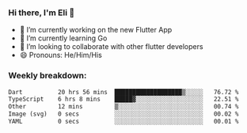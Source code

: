 ### Hi there, I'm Eli 👋
- 🔭 I’m currently working on the new Flutter App
- 🌱 I’m currently learning Go
- 🦄 I’m looking to collaborate with other flutter developers
- 😄 Pronouns: He/Him/His

### Weekly breakdown:
<!--START_SECTION:waka-->

```txt
Dart          20 hrs 56 mins  ███████████████████▒░░░░░   76.72 %
TypeScript    6 hrs 8 mins    █████▓░░░░░░░░░░░░░░░░░░░   22.51 %
Other         12 mins         ▒░░░░░░░░░░░░░░░░░░░░░░░░   00.74 %
Image (svg)   0 secs          ░░░░░░░░░░░░░░░░░░░░░░░░░   00.02 %
YAML          0 secs          ░░░░░░░░░░░░░░░░░░░░░░░░░   00.01 %
```

<!--END_SECTION:waka-->
